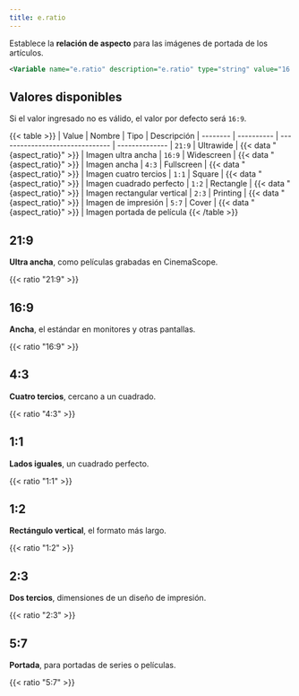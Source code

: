 ```yaml
---
title: e.ratio
---
```


Establece la **relación de aspecto** para las imágenes de portada de los artículos.

```xml
<Variable name="e.ratio" description="e.ratio" type="string" value="16:9"/>
```

## Valores disponibles

Si el valor ingresado no es válido, el valor por defecto será `16:9`.

{{< table >}}
| Value    | Nombre     | Tipo                            | Descripción 
| -------- | ---------- | ------------------------------- | --------------
| `21:9`   | Ultrawide  | {{< data "{aspect_ratio}" >}} | Imagen ultra ancha
| `16:9`   | Widescreen | {{< data "{aspect_ratio}" >}} | Imagen ancha
| `4:3`    | Fullscreen | {{< data "{aspect_ratio}" >}} | Imagen cuatro tercios
| `1:1`    | Square     | {{< data "{aspect_ratio}" >}} | Imagen cuadrado perfecto
| `1:2`    | Rectangle  | {{< data "{aspect_ratio}" >}} | Imagen rectangular vertical
| `2:3`    | Printing   | {{< data "{aspect_ratio}" >}} | Imagen de impresión
| `5:7`    | Cover      | {{< data "{aspect_ratio}" >}} | Imagen portada de película
{{< /table >}}


## 21:9

**Ultra ancha**, como películas grabadas en CinemaScope.

{{< ratio "21:9" >}}


## 16:9

**Ancha**, el estándar en monitores y otras pantallas.

{{< ratio "16:9" >}}

## 4:3

**Cuatro tercios**, cercano a un cuadrado.

{{< ratio "4:3" >}}


## 1:1

**Lados iguales**, un cuadrado perfecto.

{{< ratio "1:1" >}}


## 1:2

**Rectángulo vertical**, el formato más largo.

{{< ratio "1:2" >}}


## 2:3

**Dos tercios**, dimensiones de un diseño de impresión.

{{< ratio "2:3" >}}


## 5:7

**Portada**, para portadas de series o películas.

{{< ratio "5:7" >}}
